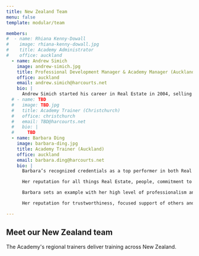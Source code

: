 ```yaml
---
title: New Zealand Team
menu: false
template: modular/team

members:
#  - name: Rhiana Kenny-Dowall
#    image: rhiana-kenny-dowall.jpg
#    title: Academy Administrator
#    office: auckland 
  - name: Andrew Simich
    image: andrew-simich.jpg
    title: Professional Development Manager & Academy Manager (Auckland)
    office: auckland
    email: andrew.simich@harcourts.net
    bio: |
      Andrew Simich started his career in Real Estate in 2004, selling residential property before moving into a management and training role with the same organisation. Andrew has been on board with the Harcourts team since October 2015 as the New Zealand Professional Development & Academy Manager and is enjoying working in a likeminded team of people, helping to grow new salespeople and the existing team, across the network. 
  # - name: TBD
  #   image: TBD.jpg
  #   title: Academy Trainer (Christchurch)
  #   office: christchurch
  #   email: TBD@harcourts.net
  #   bio: |
  #     TBD
  - name: Barbara Ding
    image: barbara-ding.jpg
    title: Academy Trainer (Auckland)
    office: auckland
    email: barbara.ding@harcourts.net
    bio: |
      Barbara’s recognized credentials as a top performer in both Real Estate Sales and Real Estate Management underpin her role as Academy Trainer for Harcourts Corporate Office in Auckland.

      Her reputation for all things Real Estate, people, commitment to excellence and acknowledged leadership qualities allows Barbara to train with credibility and impact.

      Barbara sets an example with her high level of professionalism and knowledge and translates into tangible benefits for the success of others in their Real Estate journey and is invaluable in the training environment.

      Her reputation for trustworthiness, focused support of others and sense of humour all bode well to Harcourts’ mantra of: people first, doing the right thing, being courageous and fun and laughter.

---
```


## Meet our New Zealand team

The Academy's regional trainers deliver training across New Zealand.

